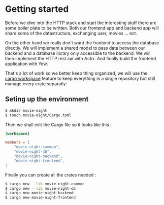 # Getting started

Before we dive into the HTTP stack and start the interesting stuff there are some boiler plate to be written. 
Both our frontend app and backend app will share some of the datastructure, exchanging user, movies ... ect.

On the other hand we really don't want the frontend to access the database directly. 
We will implement a shared model to pass data between our backend and a database library only accessible to the backend.
We will then implement the HTTP rest api with Actix. 
And finally build the frontend application with Yew.

That's a lot of work so we better keep thing organized, we will use the [cargo workspace](https://doc.rust-lang.org/book/ch14-03-cargo-workspaces.html) feature to keep everything in a single repository but still manage every crate separatly: 

## Seting up the environment

```sh
$ mkdir movie-night
$ touch movie-night/Cargo.toml
```
Then we shall edit the Cargo file so it looks like this : 

```toml
[workspace]

members = [
    "movie-night-common",
    "movie-night-db",
    "movie-night-backend",
    "movie-night-frontend",
]
```

Finally you can create all the crates needed : 

```sh
$ cargo new --lib movie-night-common
$ cargo new --lib movie-night-db
$ cargo new movie-night-backend
$ cargo new movie-night-frontend
```


